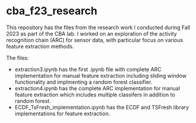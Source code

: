 # cba_f23_research

This repository has the files from the research work I conducted during Fall 2023 as part of the CBA lab. I worked on an exploration of the activity recognition chain (ARC) for sensor data, with particular focus on various feature extraction methods. 

The files:
- extraction3.ipynb has the first .ipynb file with complete ARC implementation for manual feature extraction including sliding window functionality and implmenting a random forest classifier.
- extraction4.ipynb has the complete ARC implementation for manual feature extraction which includes multiple classifers in addition to random forest.
- ECDF_TsFresh_implementation.ipynb has the ECDF and TSFresh library implementations for feature extraction.

  
